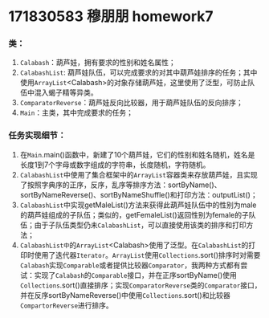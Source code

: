 # 171830583 穆朋朋 homework7
### 类：

1. `Calabash`：葫芦娃，拥有要求的性别和姓名属性；
2. `CalabashList`: 葫芦娃队伍，可以完成要求的对其中葫芦娃排序的任务；其中使用`ArrayList`\<Calabash\>的对象存储葫芦娃，这里使用了泛型，可防止队伍中混入蝎子精等异类。
3. `ComparatorReverse`：葫芦娃反向比较器，用于葫芦娃队伍的反向排序；
4. `Main`：主类，其中完成要求的任务；

### 任务实现细节：

1. 在`Main`.main()函数中，新建了10个葫芦娃，它们的性别和姓名随机，姓名是长度1到7个字母或数字组成的字符串，长度随机，字符随机。
2. `CalabashList`中使用了集合框架中的`ArrayList`容器类来存放葫芦娃，且实现了按照字典序的正序，反序，乱序等排序方法：sortByName()、sortByNameReverse()、sortByNameShuffle()和打印方法：outputList()；
3. `CalabashList`中实现getMaleList()方法来获得此葫芦娃队伍中的性别为male的葫芦娃组成的子队伍；类似的，getFemaleList()返回性别为female的子队伍；由于子队伍类型仍未`CalabashList`，可以直接使用该类的排序和打印方法；
4. `CalabashList中`的`ArrayList`\<Calabash\>使用了泛型。在`CalabashList`的打印时使用了迭代器`Iterator`。`ArrayList`使用`Collections`.sort()排序时对需要`Calabash`实现`Comparable`或者提供比较器`Comparator`，我两种方式都有尝试：实现了`Calabash`的`Comparable`接口，并在正序sortByName()使用`Collections`.sort()直接排序；实现`ComparatorReverse`类的`Comparator`接口，并在反序sortByNameReverse()中使用`Collections`.sort()和比较器`CompartorReverse`进行排序。
